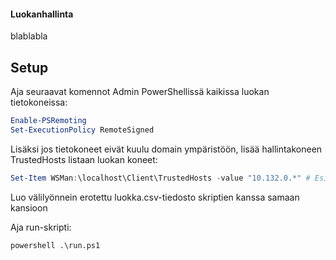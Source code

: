 #### Luokanhallinta ####

blablabla

## Setup ##

Aja seuraavat komennot Admin PowerShellissä kaikissa luokan tietokoneissa:
```PowerShell
Enable-PSRemoting
Set-ExecutionPolicy RemoteSigned
```

Lisäksi jos tietokoneet eivät kuulu domain ympäristöön, lisää hallintakoneen TrustedHosts listaan luokan koneet:
```PowerShell
Set-Item WSMan:\localhost\Client\TrustedHosts -value "10.132.0.*" # Esim.
```

Luo välilyönnein erotettu luokka.csv-tiedosto skriptien kanssa samaan kansioon

Aja run-skripti:
```Batch
powershell .\run.ps1
```
